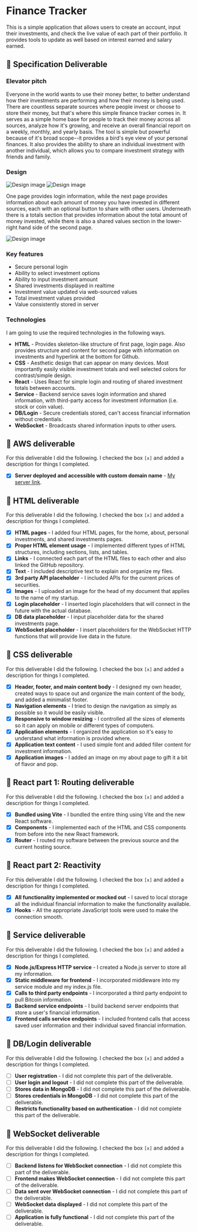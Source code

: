# Finance Tracker

This is a simple application that allows users to create an account, input their investments, and check the live value of each part of their portfolio. It provides tools to update as well based on interest earned and salary earned.

## 🚀 Specification Deliverable

### Elevator pitch

Everyone in the world wants to use their money better, to better understand how their investments are performing and how their money is being used. There are countless separate sources where people invest or choose to store their money, but that's where this simple finance tracker comes in. It serves as a simple home base for people to track their money across all sources, analyze how it's growing, and receive an overall financial report on a weekly, monthly, and yearly basis. The tool is simple but powerful because of it's broad scope--it provides a bird's eye view of your personal finances. It also provides the ability to share an individual investment with another individual, which allows you to compare investment strategy with friends and family.

### Design

![Design image](public/screenshot.png)
![Design image](public/screenshot2.png)

One page provides login information, while the next page provides information about each amount of money you have invested in different sources, each with an optional button to share with other users. Underneath there is a totals section that provides information about the total amount of money invested, while there is also a shared values section in the lower-right hand side of the second page.

![Design image](public/screenshot3.png)

### Key features

- Secure personal login
- Ability to select investment options
- Ability to input investment amount
- Shared investments displayed in realtime
- Investment value updated via web-sourced values
- Total investment values provided
- Value consistently stored in server

### Technologies

I am going to use the required technologies in the following ways.

- **HTML** - Provides skeleton-like structure of first page, login page. Also provides structure and content for second page with information on investments and hyperlink at the bottom for Github.
- **CSS** - Aesthetic design that can appear on many devices. Most importantly easily visible investment totals and well selected colors for contrast/simple design.
- **React** - Uses React for simple login and routing of shared investment totals between accounts.
- **Service** - Backend service saves login information and shared information, with third-party access for investment information (i.e. stock or coin value).
- **DB/Login** - Secure credentials stored, can't access financial information without credentials.
- **WebSocket** - Broadcasts shared information inputs to other users.

## 🚀 AWS deliverable

For this deliverable I did the following. I checked the box `[x]` and added a description for things I completed.

- [x] **Server deployed and accessible with custom domain name** - [My server link](https://mydinero.click).

## 🚀 HTML deliverable

For this deliverable I did the following. I checked the box `[x]` and added a description for things I completed.

- [x] **HTML pages** - I added four HTML pages, for the home, about, personal investments, and shared investments pages.
- [x] **Proper HTML element usage** - I implemented different types of HTML structures, including sections, lists, and tables.
- [x] **Links** - I connected each part of the HTML files to each other and also linked the GitHub repository.
- [x] **Text** - I included descriptive text to explain and organize my files.
- [x] **3rd party API placeholder** - I included APIs for the current prices of securities.
- [x] **Images** - I uploaded an image for the head of my document that applies to the name of my startup.
- [x] **Login placeholder** - I inserted login placeholders that will connect in the future with the actual database.
- [x] **DB data placeholder** - I input placeholder data for the shared investments page.
- [x] **WebSocket placeholder** - I insert placeholders for the WebSocket HTTP functions that will provide live data in the future.

## 🚀 CSS deliverable

For this deliverable I did the following. I checked the box `[x]` and added a description for things I completed.

- [x] **Header, footer, and main content body** - I designed my own header, created ways to space out and organize the main content of the body, and added a minimalist footer.
- [x] **Navigation elements** - I tried to design the navigation as simply as possible so it would be easily visible.
- [x] **Responsive to window resizing** - I controlled all the sizes of elements so it can apply on mobile or different types of computers.
- [x] **Application elements** - I organized the application so it's easy to understand what information is provided where.
- [x] **Application text content** - I used simple font and added filler content for investment information.
- [x] **Application images** - I added an image on my about page to gift it a bit of flavor and pop.

## 🚀 React part 1: Routing deliverable

For this deliverable I did the following. I checked the box `[x]` and added a description for things I completed.

- [x] **Bundled using Vite** - I bundled the entire thing using Vite and the new React software.
- [x] **Components** - I implemented each of the HTML and CSS components from before into the new React framework.
- [x] **Router** - I routed my software between the previous source and the current hosting source.

## 🚀 React part 2: Reactivity

For this deliverable I did the following. I checked the box `[x]` and added a description for things I completed.

- [X] **All functionality implemented or mocked out** - I saved to local storage all the individual financial information to make the functionality available.
- [X] **Hooks** - All the appropriate JavaScript tools were used to make the connection smooth.

## 🚀 Service deliverable

For this deliverable I did the following. I checked the box `[x]` and added a description for things I completed.

- [X] **Node.js/Express HTTP service** - I created a Node.js server to store all my information.
- [X] **Static middleware for frontend** - I incorporated middleware into my service module and my index.js file.
- [X] **Calls to third party endpoints** - I incorporated a third party endpoint to pull Bitcoin information.
- [X] **Backend service endpoints** - I build backend server endpoints that store a user's financial information.
- [X] **Frontend calls service endpoints** - I included frontend calls that access saved user information and their individual saved financial information.

## 🚀 DB/Login deliverable

For this deliverable I did the following. I checked the box `[x]` and added a description for things I completed.

- [ ] **User registration** - I did not complete this part of the deliverable.
- [ ] **User login and logout** - I did not complete this part of the deliverable.
- [ ] **Stores data in MongoDB** - I did not complete this part of the deliverable.
- [ ] **Stores credentials in MongoDB** - I did not complete this part of the deliverable.
- [ ] **Restricts functionality based on authentication** - I did not complete this part of the deliverable.

## 🚀 WebSocket deliverable

For this deliverable I did the following. I checked the box `[x]` and added a description for things I completed.

- [ ] **Backend listens for WebSocket connection** - I did not complete this part of the deliverable.
- [ ] **Frontend makes WebSocket connection** - I did not complete this part of the deliverable.
- [ ] **Data sent over WebSocket connection** - I did not complete this part of the deliverable.
- [ ] **WebSocket data displayed** - I did not complete this part of the deliverable.
- [ ] **Application is fully functional** - I did not complete this part of the deliverable.
